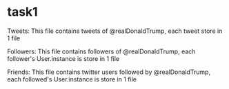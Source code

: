 # task1

Tweets:
This file contains tweets of @realDonaldTrump, each tweet store in 1 file

Followers:
This file contains followers of @realDonaldTrump, each follower's User.instance is store in 1 file

Friends:
This file contains twitter users followed by @realDonaldTrump, each followed's User.instance is store in 1 file
